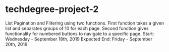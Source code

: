# techdegree-project-2
List Pagination and Filtering using two functions. First function takes a given list and separates groups of 10 for each page. Second function gives functionality for numbered buttons to navigate to a specific page.
Start: Wednesday - September 18th, 2019
Expected End: Friday - September 20th, 2019
